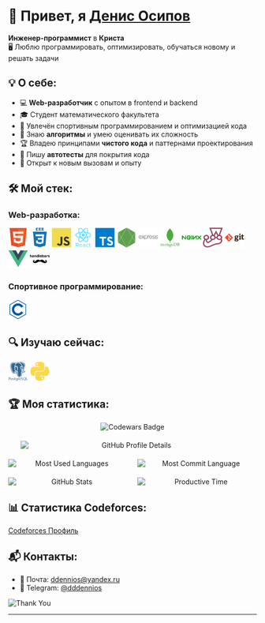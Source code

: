 
# 👋 Привет, я [Денис Осипов](https://t.me/ddennios)

**Инженер-программист** в **Криста**  
🖥️ Люблю программировать, оптимизировать, обучаться новому и решать задачи

## 💡 О себе:

- 💻 **Web-разработчик** с опытом в frontend и backend
- 🎓 Студент математического факультета
- 🚀 Увлечён спортивным программированием и оптимизацией кода
- 🧠 Знаю **алгоритмы** и умею оценивать их сложность
- 🏆 Владею принципами **чистого кода** и паттернами проектирования
- 🧪 Пишу **автотесты** для покрытия кода
- 💪 Открыт к новым вызовам и опыту

## 🛠 Мой стек:

### Web-разработка:
<div>
  <img src="https://github.com/devicons/devicon/blob/master/icons/html5/html5-original.svg" alt="HTML" width="40" height="40"/>
  <img src="https://github.com/devicons/devicon/blob/master/icons/css3/css3-plain-wordmark.svg" alt="CSS" width="40" height="40"/>
  <img src="https://github.com/devicons/devicon/blob/master/icons/javascript/javascript-original.svg" alt="JavaScript" width="40" height="40"/>
  <img src="https://github.com/devicons/devicon/blob/master/icons/react/react-original-wordmark.svg" alt="React" width="40" height="40"/>
  <img src="https://github.com/devicons/devicon/blob/master/icons/typescript/typescript-original.svg" alt="TypeScript" width="40" height="40"/>
  <img src="https://github.com/devicons/devicon/blob/master/icons/nodejs/nodejs-plain.svg" alt="NodeJS" width="40" height="40"/>
  <img src="https://github.com/devicons/devicon/blob/master/icons/express/express-original-wordmark.svg" alt="ExpressJS" width="40" height="40"/>
  <img src="https://github.com/devicons/devicon/blob/master/icons/mongodb/mongodb-plain-wordmark.svg" alt="MongoDB" width="40" height="40"/>
  <img src="https://github.com/devicons/devicon/blob/master/icons/nginx/nginx-original.svg" alt="Nginx" width="40" height="40"/>
  <img src="https://github.com/devicons/devicon/blob/master/icons/jest/jest-plain.svg" alt="Jest" width="40" height="40"/>
  <img src="https://github.com/devicons/devicon/blob/master/icons/git/git-original-wordmark.svg" alt="Git" width="40" height="40"/>
  <img src="https://github.com/devicons/devicon/blob/master/icons/vuejs/vuejs-original.svg" alt="Vue.js" width="40" height="40"/>
  <img src="https://github.com/devicons/devicon/blob/master/icons/handlebars/handlebars-original-wordmark.svg" alt="Handlebars" width="40" height="40"/>
</div>

### Спортивное программирование:
<div>
  <img src="https://github.com/devicons/devicon/blob/master/icons/c/c-line.svg" alt="C++" width="40" height="40"/>
</div>

## 🔍 Изучаю сейчас:
<div>
  <img src="https://github.com/devicons/devicon/blob/master/icons/postgresql/postgresql-plain-wordmark.svg" alt="PostgreSQL" width="40" height="40"/>
  <img src="https://github.com/devicons/devicon/blob/master/icons/python/python-plain.svg" alt="Python" width="40" height="40"/>
</div>

## 🏆 Моя статистика:

<div align="center">
  <img src="https://www.codewars.com/users/ddenyy/badges/large" alt="Codewars Badge" style="margin-bottom: 20px;">
</div>

<div align="center" style="display: flex; justify-content: center; flex-wrap: wrap; gap: 10px;">
  <img src="https://github-profile-summary-cards.vercel.app/api/cards/profile-details?username=ddenyy&theme=github_dark" alt="GitHub Profile Details" width="90%">
</div>

<div align="center" style="display: flex; justify-content: space-between; flex-wrap: wrap; gap: 10px; margin-top: 20px;">
  <img src="https://github-profile-summary-cards.vercel.app/api/cards/repos-per-language?username=ddenyy&theme=github_dark" alt="Most Used Languages" width="48%">
  <img src="https://github-profile-summary-cards.vercel.app/api/cards/most-commit-language?username=ddenyy&theme=github_dark" alt="Most Commit Language" width="48%">
</div>

<div align="center" style="display: flex; justify-content: space-between; flex-wrap: wrap; gap: 10px; margin-top: 20px;">
  <img src="https://github-profile-summary-cards.vercel.app/api/cards/stats?username=ddenyy&theme=github_dark" alt="GitHub Stats" width="48%">
  <img src="https://github-profile-summary-cards.vercel.app/api/cards/productive-time?username=ddenyy&theme=github_dark&utcOffset=8" alt="Productive Time" width="48%">
</div>

## 📊 Статистика **Codeforces**:

[Codeforces Профиль](https://codeforces.com/profile/ddennios)

## 📬 Контакты:

- 📧 Почта: [ddennios@yandex.ru](mailto:ddennios@yandex.ru)
- 💬 Telegram: [@dddennios](https://t.me/ddennios)

![Thank You](https://capsule-render.vercel.app/api?type=soft&color=gradient&text=Спасибо%20за%20посещение!&fontSize=40&animation=twinkling)

---
